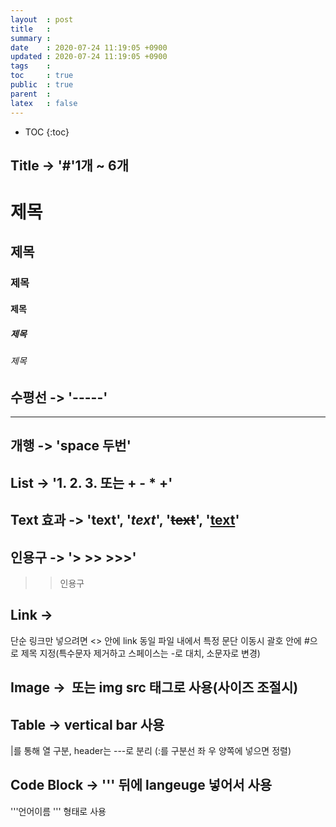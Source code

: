 ```yaml
---
layout  : post
title   : 
summary : 
date    : 2020-07-24 11:19:05 +0900
updated : 2020-07-24 11:19:05 +0900
tags    : 
toc     : true
public  : true
parent  : 
latex   : false
---
```

* TOC
{:toc}

## Title -> '#'1개 ~ 6개 
# 제목
## 제목
### 제목
#### 제목
##### 제목
###### 제목

## 수평선 -> '-----'
---

## 개행 -> 'space 두번'

## List -> '1. 2. 3. 또는 + - * +'

## Text 효과 -> '__text__', '_text_', '~~text~~', '<u>text</u>'

## 인용구 -> '> >> >>>'
>> 인용구

## Link -> [](link, "말풍선")
단순 링크만 넣으려면 <> 안에 link
동일 파일 내에서 특정 문단 이동시 []() 괄호 안에 #으로 제목 지정(특수문자 제거하고 스페이스는 -로 대치, 소문자로 변경)

## Image -> ![]() 또는 img src 태그로 사용(사이즈 조절시)

## Table -> vertical bar 사용
|를 통해 열 구분, header는 ---로 분리 (:를 구분선 좌 우 양쪽에 넣으면 정렬)

## Code Block -> ''' 뒤에 langeuge 넣어서 사용
'''언어이름
''' 
형태로 사용
